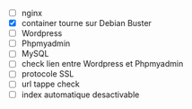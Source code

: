 - [ ] nginx
- [x] container tourne sur Debian Buster
- [ ] Wordpress
- [ ] Phpmyadmin
- [ ] MySQL
- [ ] check lien entre Wordpress et Phpmyadmin
- [ ] protocole SSL
- [ ] url tappe check
- [ ] index automatique desactivable
